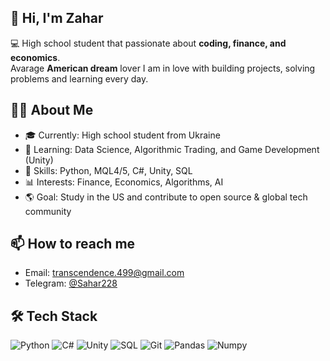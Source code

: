 ## 👋 Hi, I'm Zahar

💻 High school student that passionate about **coding, finance, and economics**.  
Avarage **American dream** lover
I am in love with building projects, solving problems and learning every day.

## 🧑‍💻 About Me
- 🎓 Currently: High school student from Ukraine
- 🌱 Learning: Data Science, Algorithmic Trading, and Game Development (Unity)
- 🚀 Skills: Python, MQL4/5, C#, Unity, SQL
- 📊 Interests: Finance, Economics, Algorithms, AI
- 🌎 Goal: Study in the US and contribute to open source & global tech community
  
## 📫 How to reach me
- Email: transcendence.499@gmail.com
- Telegram: [@Sahar228](https://t.me/Sahar228)
  
## 🛠️ Tech Stack
![Python](https://img.shields.io/badge/Python-3776AB?style=for-the-badge&logo=python&logoColor=white)
![C#](https://img.shields.io/badge/C%23-239120?style=for-the-badge&logo=c-sharp&logoColor=white)
![Unity](https://img.shields.io/badge/Unity-100000?style=for-the-badge&logo=unity&logoColor=white)
![SQL](https://img.shields.io/badge/SQL-4479A1?style=for-the-badge&logo=MySQL&logoColor=white)
![Git](https://img.shields.io/badge/Git-F05032?style=for-the-badge&logo=git&logoColor=white)
![Pandas](https://img.shields.io/badge/Pandas-150458?style=for-the-badge&logo=pandas&logoColor=white)
![Numpy](https://img.shields.io/badge/Numpy-013243?style=for-the-badge&logo=numpy&logoColor=white)
